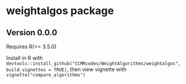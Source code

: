 # weightalgos package

## Version 0.0.0

Requires R(>= 3.5.0)

Install in R with `devtools::install_github("CCMRcodes/WeightAlgorithms/weightalgos", build_vignettes = TRUE)`, then view vignette with `vignette("compare_algorithms")`
